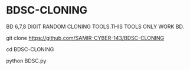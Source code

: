 # BDSC-CLONING
BD 6,7,8 DIGIT RANDOM CLONING TOOLS.THIS TOOLS ONLY WORK BD.


git clone https://github.com/SAMIR-CYBER-143/BDSC-CLONING

cd BDSC-CLONING

python BDSC.py
